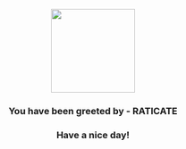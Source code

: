 <p align="center">
            <img src="https://raw.githubusercontent.com/PokeAPI/sprites/master/sprites/pokemon/20.png" width="150" height="150">
          </p>
          <h3 align="center">You have been greeted by - <b>RATICATE</b></h3>
          <h3 align="center">Have a nice day!</h3>
